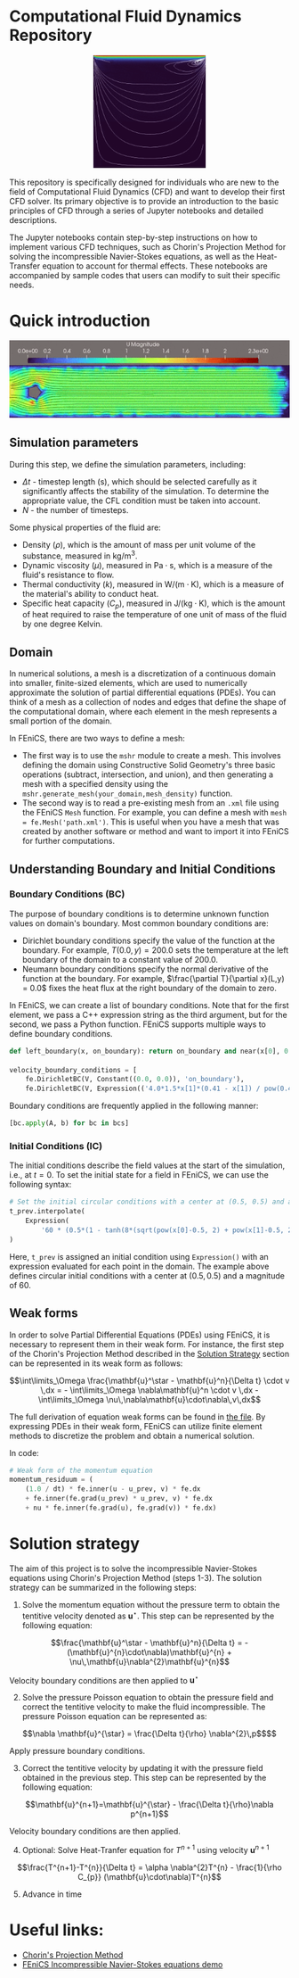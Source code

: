 # Computational Fluid Dynamics Repository
<p align='center'>
    <img title="Lid driven cavity, Re=100" 
    src="gifs/liddrivencavity.gif" 
    width=40% height=40% 
    alt='Lid driven cavity benchmark'>
</p>

This repository is specifically designed for individuals who are new to the field of Computational Fluid Dynamics (CFD) and want to develop their first CFD solver. Its primary objective is to provide an introduction to the basic principles of CFD through a series of Jupyter notebooks and detailed descriptions.

The Jupyter notebooks contain step-by-step instructions on how to implement various CFD techniques, such as Chorin's Projection Method for solving the incompressible Navier-Stokes equations, as well as the Heat-Transfer equation to account for thermal effects. These notebooks are accompanied by sample codes that users can modify to suit their specific needs.

# Quick introduction
<p align='center'>
    <img title="Flow around cylinder"
    src="./gifs/flowpastcylinder.gif"
     width=100% height=50%
    alt="Turbulent flow past cylinder">
</p>

## Simulation parameters
During this step, we define the simulation parameters, including:
- $\Delta t$ - timestep length ($\mathrm{s}$), which should be selected carefully as it significantly affects the stability of the simulation. To determine the appropriate value, the CFL condition must be taken into account.
- $N$ - the number of timesteps.

Some physical properties of the fluid are:
- Density ($\rho$), which is the amount of mass per unit volume of the substance, measured in $\mathrm{kg/m^3}$.
- Dynamic viscosity ($\mu$), measured in $\mathrm{Pa\cdot s}$, which is a measure of the fluid's resistance to flow.
- Thermal conductivity ($k$), measured in $\mathrm{W/(m\cdot K)}$, which is a measure of the material's ability to conduct heat.
- Specific heat capacity ($C_p$), measured in $\mathrm{J/(kg\cdot K)}$, which is the amount of heat required to raise the temperature of one unit of mass of the fluid by one degree Kelvin.


## Domain
In numerical solutions, a mesh is a discretization of a continuous domain into smaller, finite-sized elements, which are used to numerically approximate the solution of partial differential equations (PDEs). You can think of a mesh as a collection of nodes and edges that define the shape of the computational domain, where each element in the mesh represents a small portion of the domain.

In FEniCS, there are two ways to define a mesh:
- The first way is to use the `mshr` module to create a mesh. This involves defining the domain using Constructive Solid Geometry's three basic operations (subtract, intersection, and union), and then generating a mesh with a specified density using the `mshr.generate_mesh(your_domain,mesh_density)` function.
- The second way is to read a pre-existing mesh from an `.xml` file using the FEniCS `Mesh` function. For example, you can define a mesh with `mesh = fe.Mesh('path.xml')`. This is useful when you have a mesh that was created by another software or method and want to import it into FEniCS for further computations.

## Understanding Boundary and Initial Conditions
### Boundary Conditions (BC)
The purpose of boundary conditions is to determine unknown function values on domain's boundary. Most common boundary conditions are:
- Dirichlet boundary conditions specify the value of the function at the boundary. For example, $T(0.0,y) = 200.0$ sets the temperature at the left boundary of the domain to a constant value of 200.0.
- Neumann boundary conditions specify the normal derivative of the function at the boundary. For example, $\frac{\partial T}{\partial x}(L,y) = 0.0$ fixes the heat flux at the right boundary of the domain to zero.

In FEniCS, we can create a list of boundary conditions. Note that for the first element, we pass a C++ expression string as the third argument, but for the second, we pass a Python function. FEniCS supports multiple ways to define boundary conditions.

```Python
def left_boundary(x, on_boundary): return on_boundary and near(x[0], 0.0)

velocity_boundary_conditions = [
    fe.DirichletBC(V, Constant((0.0, 0.0)), 'on_boundary'),
    fe.DirichletBC(V, Expression(('4.0*1.5*x[1]*(0.41 - x[1]) / pow(0.41, 2)', '0')), left_boundary)]
```

Boundary conditions are frequently applied in the following manner:
```Python
[bc.apply(A, b) for bc in bcs]
```

### Initial Conditions (IC)
The initial conditions describe the field values at the start of the simulation, i.e., at $t=0$. To set the initial state for a field in FEniCS, we can use the following syntax:

```Python
# Set the initial circular conditions with a center at (0.5, 0.5) and a magnitude of 60
t_prev.interpolate(
    Expression(
        '60 * (0.5*(1 - tanh(8*(sqrt(pow(x[0]-0.5, 2) + pow(x[1]-0.5, 2)) - 0.1))))',degree=1)
)
```
Here, `t_prev` is assigned an initial condition using `Expression()` with an expression evaluated for each point in the domain. The example above defines circular initial conditions with a center at $(0.5,0.5)$ and a magnitude of 60.

## Weak forms
In order to solve Partial Differential Equations (PDEs) using FEniCS, it is necessary to represent them in their weak form. For instance, the first step of the Chorin's Projection Method described in the [Solution Strategy](#solution-strategy) section can be represented in its weak form as follows:

```math
\int\limits_\Omega \frac{\mathbf{u}^\star - \mathbf{u}^n}{\Delta t} \cdot v \,dx = 
- \int\limits_\Omega \nabla\mathbf{u}^n \cdot v \,dx 
- \int\limits_\Omega \nu\,\nabla\mathbf{u}\cdot\nabla\,v\,dx
```

The full derivation of equation weak forms can be found in [the file](/docs/WeakFormsDerivation.md). By expressing PDEs in their weak form, FEniCS can utilize finite element methods to discretize the problem and obtain a numerical solution. 

In code:
```Python
# Weak form of the momentum equation
momentum_residuum = (
    (1.0 / dt) * fe.inner(u - u_prev, v) * fe.dx
    + fe.inner(fe.grad(u_prev) * u_prev, v) * fe.dx
    + nu * fe.inner(fe.grad(u), fe.grad(v)) * fe.dx)
```

# Solution strategy
The aim of this project is to solve the incompressible Navier-Stokes equations using Chorin's Projection Method (steps 1-3). The solution strategy can be summarized in the following steps:

1. Solve the momentum equation without the pressure term to obtain the tentitive velocity denoted as $\mathbf{u}^\star$. This step can be represented by the following equation:
```math
\frac{\mathbf{u}^\star - \mathbf{u}^n}{\Delta t} =
 - (\mathbf{u}^{n}\cdot\nabla)\mathbf{u}^{n} 
 + \nu\,\mathbf{u}\nabla^{2}\mathbf{u}^{n}
```
Velocity boundary conditions are then applied to $\mathbf{u}^{\star}$

2. Solve the pressure Poisson equation to obtain the pressure field and correct the tentitive velocity to make the fluid incompressible. The pressure Poisson equation can be represented as:
```math
\nabla \mathbf{u}^{\star} = \frac{\Delta t}{\rho} \nabla^{2}\,p$$
```
Apply pressure boundary conditions.

3. Correct the tentitive velocity by updating it with the pressure field obtained in the previous step. This step can be represented by the following equation:
```math
\mathbf{u}^{n+1}=\mathbf{u}^{\star} - \frac{\Delta t}{\rho}\nabla p^{n+1}
```
Velocity boundary conditions are then applied.

4. Optional: Solve Heat-Tranfer equation for $T^{n+1}$ using velocity $\mathbf{u}^{n+1}$
```math
\frac{T^{n+1}-T^{n}}{\Delta t} 
= \alpha \nabla^{2}T^{n} - \frac{1}{\rho C_{p}} (\mathbf{u}\cdot\nabla)T^{n}
```

5. Advance in time

# Useful links:
- [Chorin's Projection Method](https://en.wikipedia.org/wiki/Projection_method_(fluid_dynamics))
- [FEniCS Incompressible Navier-Stokes equations demo](https://fenicsproject.org/olddocs/dolfin/1.4.0/python/demo/documented/navier-stokes/python/documentation.html)
<!-- - [CFL condition](https://en.wikipedia.org/wiki/Courant%E2%80%93Friedrichs%E2%80%93Lewy_condition) -->
<!-- - [ParaView - Open-source, multi-platform data analysis and visualization application](https://www.paraview.org/) -->
<!-- - [12 steps to Navier-Stokes by Lorena Barba](https://lorenabarba.com/blog/cfd-python-12-steps-to-navier-stokes/) (Simple incompressible Navier-Stokes Finite Difirence Mehod solver) -->
